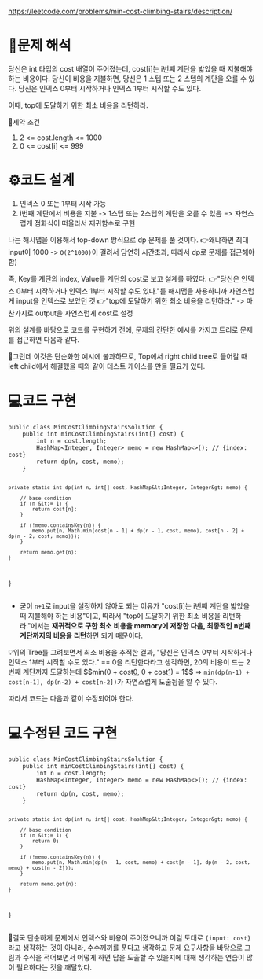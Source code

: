 <p><a href="https://leetcode.com/problems/min-cost-climbing-stairs/description/">https://leetcode.com/problems/min-cost-climbing-stairs/description/</a></p>
<h1 id="📜문제-해석">📜문제 해석</h1>
<p>당신은 int 타입의 cost 배열이 주어졌는데, cost[i]는 i번째 계단을 밟았을 때 지불해야 하는 비용이다. 당신이 비용을 지불하면, 당신은 1 스텝 또는 2 스텝의 계단을 오를 수 있다.
당신은 인덱스 0부터 시작하거나 인덱스 1부터 시작할 수도 있다.</p>
<p>이때, top에 도달하기 위한 최소 비용을 리턴하라.</p>
<p>🚧제약 조건 </p>
<ol>
<li>2 &lt;= cost.length &lt;= 1000</li>
<li>0 &lt;= cost[i] &lt;= 999</li>
</ol>
<h1 id="⚙️코드-설계">⚙️코드 설계</h1>
<ol>
<li>인덱스 0 또는 1부터 시작 가능</li>
<li>i번째 계단에서 비용을 지불 -&gt; 1스텝 또는 2스텝의 계단을 오를 수 있음
=&gt; 자연스럽게 점화식이 떠올라서 재귀함수로 구현</li>
</ol>
<p>나는 해시맵을 이용해서 top-down 방식으로 dp 문제를 풀 것이다.
👉왜냐하면 최대 input이 1000 -&gt; <code>O(2^1000)</code>이 걸려서 당연히 시간초과, 따라서 dp로 문제를 접근해야함) </p>
<p>즉, Key를 계단의 index, Value를 계단의 cost로 보고 설계를 하였다.
👉&quot;당신은 인덱스 0부터 시작하거나 인덱스 1부터 시작할 수도 있다.&quot;를 해시맵을 사용하니까 자연스럽게 input을 인덱스로 보았던 것
👉&quot;top에 도달하기 위한 최소 비용을 리턴하라.&quot; -&gt; 마찬가지로 output을 자연스럽게 cost로 설정</p>
<p>위의 설계를 바탕으로 코드를 구현하기 전에, 문제의 간단한 예시를 가지고 트리로 문제를 접근하면 다음과 같다.
<img alt="" src="https://velog.velcdn.com/images/csj0209/post/8c6b97a9-d0d5-4492-893c-e5096a8fc097/image.jpg" /></p>
<p>🤔그런데 이것은 단순화한 예시에 불과하므로, Top에서 right child tree로 들어갈 때 left child에서 해결했을 때와 같이 테스트 케이스를 만들 필요가 있다.
<img alt="" src="https://velog.velcdn.com/images/csj0209/post/87cec10b-e389-4747-8b23-ea56f9330a2a/image.jpg" /></p>
<h1 id="💻코드-구현">💻코드 구현</h1>
<pre><code class="language-java">public class MinCostClimbingStairsSolution {
    public int minCostClimbingStairs(int[] cost) {
        int n = cost.length;
        HashMap&lt;Integer, Integer&gt; memo = new HashMap&lt;&gt;(); // {index: cost}
        return dp(n, cost, memo);
    }

    private static int dp(int n, int[] cost, HashMap&lt;Integer, Integer&gt; memo) {

        // base condition
        if (n &lt;= 1) {
            return cost[n];
        }

        if (!memo.containsKey(n)) {
            memo.put(n, Math.min(cost[n - 1] + dp(n - 1, cost, memo), cost[n - 2] + dp(n - 2, cost, memo)));
        }

        return memo.get(n);
    }
}</code></pre>
<ul>
<li>굳이 <code>n+1</code>로 input을 설정하지 않아도 되는 이유가 &quot;cost[i]는 i번째 계단을 밟았을 때 지불해야 하는 비용&quot;이고, 따라서 &quot;top에 도달하기 위한 최소 비용을 리턴하라.&quot;에서는 <strong>재귀적으로 구한 최소 비용을 memory에 저장한 다음, 최종적인 n번째 계단까지의 비용을 리턴</strong>하면 되기 때문이다.</li>
</ul>
<p>💡위의 Tree를 그려보면서 최소 비용을 추적한 결과, 
&quot;당신은 인덱스 0부터 시작하거나 인덱스 1부터 시작할 수도 있다.&quot; == 0을 리턴한다라고 생각하면, 20의 비용이 드는 2번째 계단까지 도달하는데 
$$min(0 + cost<a href="https://api.velog.io/rss/=1">0</a>, 0 + cost<a href="https://api.velog.io/rss/=7">1</a>) = 1$$
=&gt; <code>min(dp(n-1) + cost[n-1], dp(n-2) + cost[n-2])</code>가 자연스럽게 도출됨을 알 수 있다.</p>
<p>따라서 코드는 다음과 같이 수정되어야 한다.</p>
<h1 id="💻수정된-코드-구현">💻수정된 코드 구현</h1>
<pre><code class="language-java">public class MinCostClimbingStairsSolution {
    public int minCostClimbingStairs(int[] cost) {
        int n = cost.length;
        HashMap&lt;Integer, Integer&gt; memo = new HashMap&lt;&gt;(); // {index: cost}
        return dp(n, cost, memo);
    }

    private static int dp(int n, int[] cost, HashMap&lt;Integer, Integer&gt; memo) {

        // base condition
        if (n &lt;= 1) {
            return 0;
        }

        if (!memo.containsKey(n)) {
            memo.put(n, Math.min(dp(n - 1, cost, memo) + cost[n - 1], dp(n - 2, cost, memo) + cost[n - 2]));
        }

        return memo.get(n);
    }
}</code></pre>
<p>📝결국 단순하게 문제에서 인덱스와 비용이 주어졌으니까 이걸 토대로 <code>{input: cost}</code>라고 생각하는 것이 아니라, 수수께끼를 푼다고 생각하고 문제 요구사항을 바탕으로 그림과 수식을 적어보면서 어떻게 하면 답을 도출할 수 있을지에 대해 생각하는 연습이 많이 필요하다는 것을 깨달았다.</p>